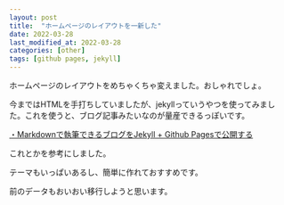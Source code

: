 ```yaml
---
layout: post
title:  "ホームページのレイアウトを一新した"
date: 2022-03-28
last_modified_at: 2022-03-28
categories: [other]
tags: [github pages, jekyll]
---
```


ホームページのレイアウトをめちゃくちゃ変えました。おしゃれでしょ。

今まではHTMLを手打ちしていましたが、jekyllっていうやつを使ってみました。これを使うと、ブログ記事みたいなのが量産できるっぽいです。

[・Markdownで執筆できるブログをJekyll + Github Pagesで公開する](https://tech.fusic.co.jp/posts/jekyll-githubpages/)

これとかを参考にしました。

テーマもいっぱいあるし、簡単に作れておすすめです。

前のデータもおいおい移行しようと思います。


